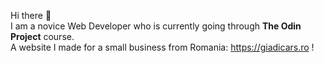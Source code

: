 Hi there 👋<br />
I am a novice Web Developer who is currently going through <strong>The Odin Project</strong> course. <br />
A website I made for a small business from Romania: https://giadicars.ro !
